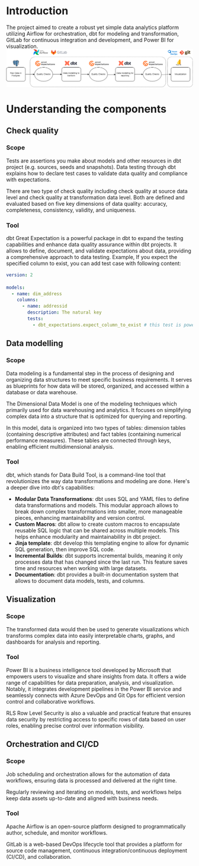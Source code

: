 # Introduction
The project aimed to create a robust yet simple data analytics platform utilizing Airflow for orchestration, dbt for modeling and transformation, GitLab for continuous integration and development, and Power BI for visualization.  
![data_pipeline.png](images%2Fdata_pipeline.png)
# Understanding the components
## Check quality
### Scope
Tests are assertions you make about models and other resources in dbt project (e.g. sources, seeds and snapshots). Data testing through dbt explains how to declare test cases to validate data quality and compliance with expectations.


There are two type of check quality including check quality at source data level and check quality at transformation data level.
Both are defined and evaluated based on five key dimensions of data quality: accuracy, completeness, consistency, validity, and uniqueness.
### Tool
dbt Great Expectation is a powerful package in dbt to expand the testing capabilities and enhance data quality assurance within dbt projects. It allows to define, document, and validate expectations about data, providing a comprehensive approach to data testing.
Example, If you expect the specified column to exist, you can add test case with following content:
```yaml
version: 2

models:
  - name: dim_address
    columns:
      - name: addressid
        description: The natural key
        tests:
          - dbt_expectations.expect_column_to_exist # this test is powered by great-expectation library
```
## Data modelling
### Scope
Data modeling is a fundamental step in the process of designing and organizing data structures to meet specific business requirements. It serves as blueprints for how data will be stored, organized, and accessed within a database or data warehouse.


The Dimensional Data Model is one of the modeling techniques which primarily used for data warehousing and analytics. It focuses on simplifying complex data into a structure that is optimized for querying and reporting.


In this model, data is organized into two types of tables: dimension tables (containing descriptive attributes) and fact tables (containing numerical performance measures). These tables are connected through keys, enabling efficient multidimensional analysis.
### Tool
dbt, which stands for Data Build Tool, is a command-line tool that revolutionizes the way data transformations and modeling are done. Here's a deeper dive into dbt's capabilities:
- **Modular Data Transformations**: dbt uses SQL and YAML files to define data transformations and models. This modular approach allows to break down complex transformations into smaller, more manageable pieces, enhancing mantainability and version control.
- **Custom Macros**: dbt allow to create custom macros to encapsulate reusable SQL logic that can be shared across multiple models. This helps enhance modularity and maintainability in dbt project.
- **Jinja template**: dbt develop this templating engine to allow for dynamic SQL generation, then improve SQL code.
- **Incremental Builds**: dbt supports incremental builds, meaning it only processes data that has changed since the last run. This feature saves time and resources when working with large datasets.
- **Documentation**: dbt provides a built-in documentation system that allows to document data models, tests, and columns.
## Visualization
### Scope
The transformed data would then be used to generate visualizations which transforms complex data into easily interpretable charts, graphs, and dashboards for analysis and reporting.
### Tool
Power BI is a business intelligence tool developed by Microsoft that empowers users to visualize and share insights from data. It offers a wide range of capabilities for data preparation, analysis, and visualization. Notably, it integrates development pipelines in the Power BI service and seamlessly connects with Azure DevOps and Git Ops for efficient version control and collaborative workflows.


RLS Row Level Security is also a valuable and practical feature that ensures data security by restricting access to specific rows of data based on user roles, enabling precise control over information visibility.
## Orchestration and CI/CD
### Scope
Job scheduling and orchestration allows for the automation of data workflows, ensuring data is processed and delivered at the right time.


Regularly reviewing and iterating on models, tests, and workflows helps keep data assets up-to-date and aligned with business needs.
### Tool
Apache Airflow is an open-source platform designed to programmatically author, schedule, and monitor workflows.


GitLab is a web-based DevOps lifecycle tool that provides a platform for source code management, continuous integration/continuous deployment (CI/CD), and collaboration.
